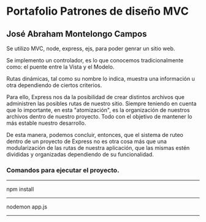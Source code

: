 # Portafolio Patrones de diseño MVC

## José Abraham Montelongo Campos

Se utilizo MVC, node, express, ejs, para poder genrar un sitio web.

Se implemento un controlador, es lo que conocemos tradicionalmente como: el puente entre la Vista y el Modelo.   

Rutas dinámicas, tal como su nombre lo indica, muestra una información u otra dependiendo de ciertos criterios.

Para ello, Express nos da la posibilidad de crear distintos archivos que administren las posibles rutas de nuestro sitio. Siempre teniendo en cuenta que lo importante, en esta "atomización", es la organización de nuestros archivos dentro de nuestro proyecto. Todo con el objetivo de mantener lo más estable nuestro desarrollo.

De esta manera, podemos concluir, entonces, que el sistema de ruteo dentro de un proyecto de Express no es otra cosa más que una modularización de las rutas de nuestra aplicación, que las mismas estén divididas y organizadas dependiendo de su funcionalidad.




### Comandos para ejecutar el proyecto.

---
npm install  

---
nodemon app.js

---